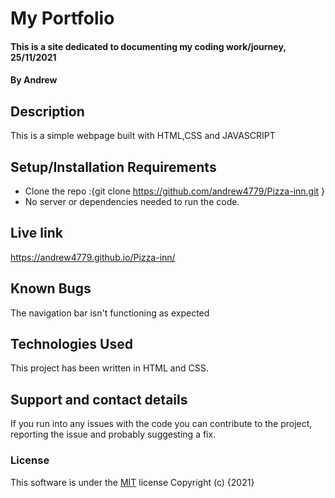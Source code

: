 # My Portfolio
#### This is a site dedicated to documenting my coding work/journey, 25/11/2021
#### By **Andrew**
## Description
This is a simple webpage built with HTML,CSS and JAVASCRIPT
## Setup/Installation Requirements
* Clone the repo :{git clone https://github.com/andrew4779/Pizza-inn.git }
* No server or dependencies needed to run the code.
## Live link
https://andrew4779.github.io/Pizza-inn/
## Known Bugs
The navigation bar isn't functioning as expected
## Technologies Used
This project has been written in HTML and CSS.
## Support and contact details
If you run into any issues with the code you can contribute to the project, reporting the issue and probably suggesting a fix.
### License
This software is under the [MIT](LICENSE) license
Copyright (c) {2021} 